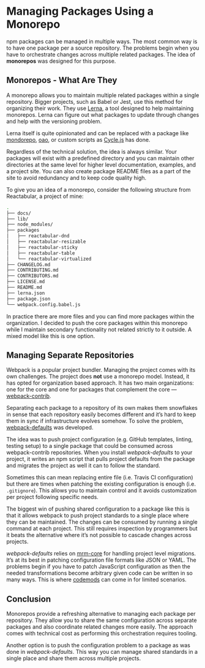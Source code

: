 # Managing Packages Using a Monorepo

npm packages can be managed in multiple ways. The most common way is to have one package per a source repository. The problems begin when you have to orchestrate changes across multiple related packages. The idea of **monorepos** was designed for this purpose.

## Monorepos - What Are They

A monorepo allows you to maintain multiple related packages within a single repository. Bigger projects, such as Babel or Jest, use this method for organizing their work. They use [Lerna](https://lernajs.io/), a tool designed to help maintaining monorepos. Lerna can figure out what packages to update through changes and help with the versioning problem.

Lerna itself is quite opinionated and can be replaced with a package like [mondorepo](https://www.npmjs.com/package/mondorepo), [oao](https://www.npmjs.com/package/oao), or custom scripts as [Cycle.js](https://github.com/cyclejs/cyclejs) has done.

Regardless of the technical solution, the idea is always similar. Your packages will exist with a predefined directory and you can maintain other directories at the same level for higher level documentation, examples, and a project site. You can also create package README files as a part of the site to avoid redundancy and to keep code quality high.

To give you an idea of a monorepo, consider the following structure from Reactabular, a project of mine:

```bash
.
├── docs/
├── lib/
├── node_modules/
├── packages
│   ├── reactabular-dnd
│   ├── reactabular-resizable
│   ├── reactabular-sticky
│   ├── reactabular-table
│   └── reactabular-virtualized
├── CHANGELOG.md
├── CONTRIBUTING.md
├── CONTRIBUTORS.md
├── LICENSE.md
├── README.md
├── lerna.json
├── package.json
└── webpack.config.babel.js
```

In practice there are more files and you can find more packages within the organization. I decided to push the core packages within this monorepo while I maintain secondary functionality not related strictly to it outside. A mixed model like this is one option.

## Managing Separate Repositories

Webpack is a popular project bundler. Managing the project comes with its own challenges. The project does **not** use a monorepo model. Instead, it has opted for organization based approach. It has two main organizations: one for the core and one for packages that complement the core — [webpack-contrib](https://github.com/webpack-contrib).

Separating each package to a repository of its own makes them snowflakes in sense that each repository easily becomes different and it’s hard to keep them in sync if infrastructure evolves somehow. To solve the problem, [webpack-defaults](https://www.npmjs.com/package/webpack-defaults) was developed.

The idea was to push project configuration (e.g. GitHub templates, linting, testing setup) to a single package that could be consumed across webpack-contrib repositories. When you install _webpack-defaults_ to your project, it writes an npm script that pulls project defaults from the package and migrates the project as well it can to follow the standard.

Sometimes this can mean replacing entire file (i.e. Travis CI configuration) but there are times when patching the existing configuration is enough (i.e. `.gitignore`). This allows you to maintain control and it avoids customization per project following specific needs.

The biggest win of pushing shared configuration to a package like this is that it allows webpack to push project standards to a single place where they can be maintained. The changes can be consumed by running a single command at each project. This still requires inspection by programmers but it beats the alternative where it’s not possible to cascade changes across projects.

_webpack-defaults_ relies on [mrm-core](https://www.npmjs.com/package/mrm-core) for handling project level migrations. It’s at its best in patching configuration file formats like JSON or YAML. The problems begin if you have to patch JavaScript configuration as then the needed transformations become arbitrary given code can be written in so many ways. This is where [codemods](https://www.npmjs.com/package/js-codemod) can come in for limited scenarios.

## Conclusion

Monorepos provide a refreshing alternative to managing each package per repository. They allow you to share the same configuration across separate packages and also coordinate related changes more easily. The approach comes with technical cost as performing this orchestration requires tooling.

Another option is to push the configuration problem to a package as was done in _webpack-defaults_. This way you can manage shared standards in a single place and share them across multiple projects.
